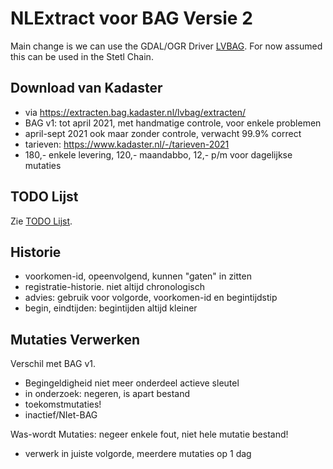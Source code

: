 # NLExtract voor BAG Versie 2

Main change is we can use the GDAL/OGR Driver [LVBAG](https://gdal.org/drivers/vector/lvbag.html).
For now assumed this can be used in the Stetl Chain.

## Download van Kadaster

* via https://extracten.bag.kadaster.nl/lvbag/extracten/
* BAG v1: tot april 2021, met handmatige controle, voor enkele problemen
* april-sept 2021 ook maar zonder controle, verwacht 99.9% correct
* tarieven: https://www.kadaster.nl/-/tarieven-2021 
* 180,- enkele levering, 120,- maandabbo, 12,- p/m voor dagelijkse mutaties

## TODO Lijst 
Zie [TODO Lijst](TODO.md).

## Historie 

* voorkomen-id, opeenvolgend, kunnen "gaten" in zitten
* registratie-historie. niet altijd chronologisch
* advies: gebruik voor volgorde, voorkomen-id en begintijdstip
* begin, eindtijden: begintijden altijd kleiner 

## Mutaties Verwerken

Verschil met BAG v1.

* Begingeldigheid niet meer onderdeel actieve sleutel
* in onderzoek: negeren, is apart bestand
* toekomstmutaties!
* inactief/NIet-BAG

Was-wordt Mutaties: negeer enkele fout, niet hele mutatie bestand!

* verwerk in juiste volgorde, meerdere mutaties op 1 dag


